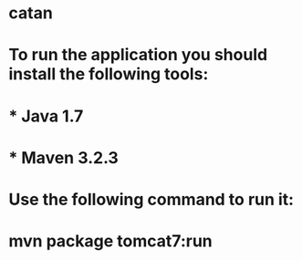 # catan
#
# To run the application you should install the following tools:
#     * Java 1.7
#     * Maven 3.2.3
#
# Use the following command to run it:
#     mvn package tomcat7:run
